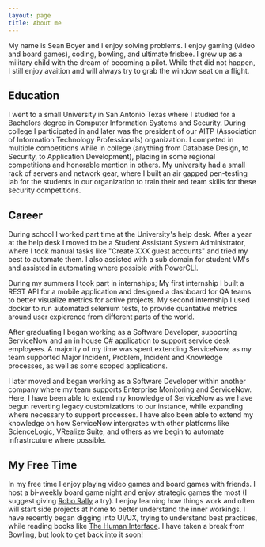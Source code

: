 ```yaml
---
layout: page
title: About me
---
```

My name is Sean Boyer and I enjoy solving problems. I enjoy gaming (video and board games), coding, bowling, and ultimate frisbee. I grew up as a military child with the dream of becoming a pilot. While that did not happen, I still enjoy avaition and will always try to grab the window seat on a flight. 

## Education
I went to a small University in San Antonio Texas where I studied for a Bachelors degree in Computer Information Systems and Security. During college I participated in and later was the president of our AITP (Association of Information Technology Professionals) organization. I competed in multiple competitions while in college (anything from Database Design, to Security, to Application Development), placing in some regional competitions and honorable mention in others. My university had a small rack of servers and network gear, where I built an air gapped pen-testing lab for the students in our organization to train their red team skills for these security competitions. 

## Career
During school I worked part time at the University's help desk. After a year at the help desk I moved to be a Student Assistant System Administrator, where I took manual tasks like "Create XXX guest accounts" and tried my best to automate them. I also assisted with a sub domain for student VM's and assisted in automating where possible with PowerCLI.

During my summers I took part in internships; My first internship I built a REST API for a mobile application and designed a dashboard for QA teams to better visualize metrics for active projects. My second internship I used docker to run automated selenium tests, to provide quantative metrics around user expierence from different parts of the world.

After graduating I began working as a Software Developer, supporting ServiceNow and an in house C# application to support service desk employees. A majority of my time was spent extending ServiceNow, as my team supported Major Incident, Problem, Incident and Knowledge processes, as well as some scoped applications.

I later moved and began working as a Software Developer within another company where my team supports Enterprise Monitoring and ServiceNow. Here, I have been able to extend my knowledge of ServiceNow as we have begun reverting legacy customizations to our instance, while expanding where necessary to support processes. I have also been able to extend my knowledge on how ServiceNow intergrates with other platforms like ScienceLogic, VRealize Suite, and others as we begin to automate infrastrcuture where possible. 


## My Free Time
In my free time I enjoy playing video games and board games with friends. I host a bi-weekly board game night and enjoy strategic games the most (I suggest giving [Robo Rally](https://boardgamegeek.com/boardgame/18/roborally) a try). I enjoy learning how things work and often will start side projects at home to better understand the inner workings. I have recently began digging into UI/UX, trying to understand best practices, while reading books like [The Human Interface](https://en.wikipedia.org/wiki/The_Humane_Interface). I have taken a break from Bowling, but look to get back into it soon!
